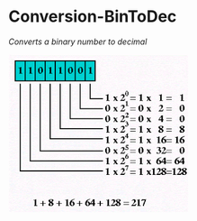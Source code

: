 # Conversion-BinToDec
*Converts a binary number to decimal*

![Image](https://github.com/DannyOnkies/Conversion-BinToDec/blob/main/pic/Algorithm%20to%20convert%20Binary%20to%20Decimal.gif?raw=true)

